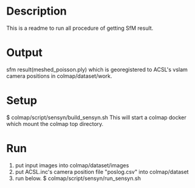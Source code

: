 # Description
This is a readme to run all procedure of getting SfM result.

# Output
sfm result(meshed_poisson.ply) which is georegistered to ACSL's vslam camera positions in colmap/dataset/work.

# Setup
$ colmap/script/sensyn/build_sensyn.sh
This will start a colmap docker which mount the colmap top directory.

# Run
1. put input images into colmap/dataset/images
2. put ACSL.inc's camera position file "poslog.csv" into colmap/dataset
3. run below.
$ colmap/script/sensyn/run_sensyn.sh
